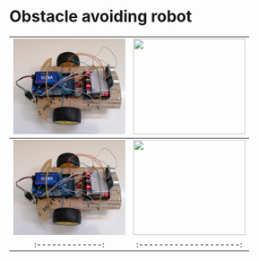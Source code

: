 
# Obstacle avoiding robot

<img src="https://github.com/farkoo/obstacle-avoiding-robot/blob/master/img1.jpg" width=200 height=170> | <img src="https://github.com/farkoo/obstacle-avoiding-robot/blob/master/img2.jpg" width=200 height=170>
:-------------:|:--------------------:
<img src="https://github.com/farkoo/obstacle-avoiding-robot/blob/master/img1.jpg" width=200 height=170> | <img src="https://github.com/farkoo/obstacle-avoiding-robot/blob/master/img2.jpg" width=200 height=170>
:-------------:|:--------------------:
